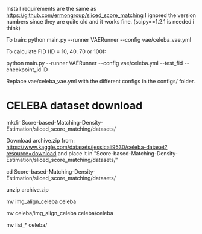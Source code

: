 Install requirements are the same as https://github.com/ermongroup/sliced_score_matching
I ignored the version numbers since they are quite old and it works fine. (scipy==1.2.1 is needed i think)

To train:
  python main.py --runner VAERunner --config vae/celeba_vae.yml
  
To calculate FID (ID = 10, 40. 70 or 100):

  python main.py --runner VAERunner --config vae/celeba.yml --test_fid --checkpoint_id ID
  
 Replace vae/celeba_vae.yml with the different configs in the configs/ folder.
  
 # CELEBA dataset download
  
  mkdir  Score-based-Matching-Density-Estimation/sliced_score_matching/datasets/
  
 Download archive.zip from:
  https://www.kaggle.com/datasets/jessicali9530/celeba-dataset?resource=download
  and place it in  "Score-based-Matching-Density-Estimation/sliced_score_matching/datasets/"
  
  cd  Score-based-Matching-Density-Estimation/sliced_score_matching/datasets/
  
  unzip archive.zip
  
  mv img_align_celeba celeba

  mv celeba/img_align_celeba celeba/celeba
  
  mv list_* celeba/
